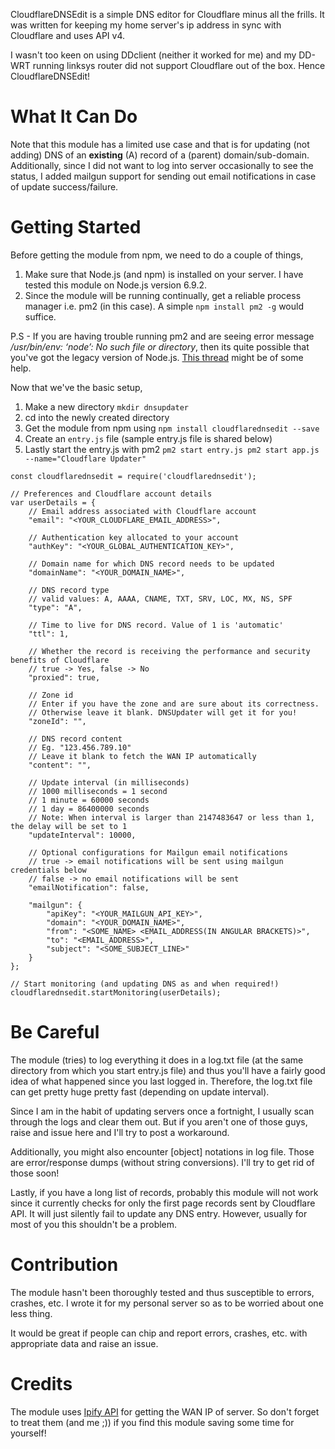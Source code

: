 CloudflareDNSEdit is a simple DNS editor for Cloudflare minus all the frills. It was written for keeping my home server's ip address in sync with Cloudflare and uses API v4.

I wasn't too keen on using DDclient (neither it worked for me) and my DD-WRT running linksys router did not support Cloudflare out of the box. Hence CloudflareDNSEdit!

# What It Can Do
Note that this module has a limited use case and that is for updating (not adding) DNS of an <b>existing</b> (A) record of a (parent) domain/sub-domain. Additionally, since I did not want to log into server occasionally to see the status, I added mailgun support for sending out email notifications in case of update success/failure.

# Getting Started
Before getting the module from npm, we need to do a couple of things,
1. Make sure that Node.js (and npm) is installed on your server. I have tested this module on Node.js version 6.9.2.
1. Since the module will be running continually, get a reliable process manager i.e. pm2 (in this case). A simple `npm install pm2 -g` would suffice.

P.S - If you are having trouble running pm2 and are seeing error message */usr/bin/env: ‘node’: No such file or directory*, then its quite possible that you've got the legacy version of Node.js. [This thread](https://github.com/Unitech/pm2/issues/455) might be of some help.

Now that we've the basic setup,
1. Make a new directory `mkdir dnsupdater`
1. cd into the newly created directory
1. Get the module from npm using `npm install cloudflarednsedit --save`
1. Create an `entry.js` file (sample entry.js file is shared below)
1. Lastly start the entry.js with pm2 `pm2 start entry.js pm2 start app.js --name="Cloudflare Updater"`

```
const cloudflarednsedit = require('cloudflarednsedit');

// Preferences and Cloudflare account details
var userDetails = {
    // Email address associated with Cloudflare account
    "email": "<YOUR_CLOUDFLARE_EMAIL_ADDRESS>",

    // Authentication key allocated to your account
    "authKey": "<YOUR_GLOBAL_AUTHENTICATION_KEY>",

    // Domain name for which DNS record needs to be updated
    "domainName": "<YOUR_DOMAIN_NAME>",

    // DNS record type
    // valid values: A, AAAA, CNAME, TXT, SRV, LOC, MX, NS, SPF
    "type": "A",

    // Time to live for DNS record. Value of 1 is 'automatic'
    "ttl": 1,

    // Whether the record is receiving the performance and security benefits of Cloudflare
    // true -> Yes, false -> No
    "proxied": true,

    // Zone id
    // Enter if you have the zone and are sure about its correctness.
    // Otherwise leave it blank. DNSUpdater will get it for you!
    "zoneId": "",

    // DNS record content
    // Eg. "123.456.789.10"
    // Leave it blank to fetch the WAN IP automatically
    "content": "",

    // Update interval (in milliseconds)
    // 1000 milliseconds = 1 second
    // 1 minute = 60000 seconds
    // 1 day = 86400000 seconds
    // Note: When interval is larger than 2147483647 or less than 1, the delay will be set to 1
    "updateInterval": 10000,

    // Optional configurations for Mailgun email notifications
    // true -> email notifications will be sent using mailgun credentials below
    // false -> no email notifications will be sent
    "emailNotification": false,

    "mailgun": {
        "apiKey": "<YOUR_MAILGUN_API_KEY>",
        "domain": "<YOUR_DOMAIN_NAME>",
        "from": "<SOME_NAME> <EMAIL_ADDRESS(IN ANGULAR BRACKETS)>",
        "to": "<EMAIL_ADDRESS>",
        "subject": "<SOME_SUBJECT_LINE>"
    }
};

// Start monitoring (and updating DNS as and when required!)
cloudflarednsedit.startMonitoring(userDetails);
```
# Be Careful
The module (tries) to log everything it does in a log.txt file (at the same directory from which you start entry.js file) and thus you'll have a fairly good idea of what happened since you last logged in. Therefore, the log.txt file can get pretty huge pretty fast (depending on update interval).

Since I am in the habit of updating servers once a fortnight, I usually scan through the logs and clear them out. But if you aren't one of those guys, raise and issue here and I'll try to post a workaround.

Additionally, you might also encounter [object] notations in log file. Those are error/response dumps (without string conversions). I'll try to get rid of those soon!

Lastly, if you have a long list of records, probably this module will not work since it currently checks for only the first page records sent by Cloudflare API. It will just silently fail to update any DNS entry. However, usually for most of you this shouldn't be a problem.

# Contribution
The module hasn't been thoroughly tested and thus susceptible to errors, crashes, etc. I wrote it for my personal server so as to be worried about one less thing.

It would be great if people can chip and report errors, crashes, etc. with appropriate data and raise an issue.

# Credits
The module uses [Ipify API](https://www.ipify.org/) for getting the WAN IP of server. So don't forget to treat them (and me ;)) if you find this module saving some time for yourself!
